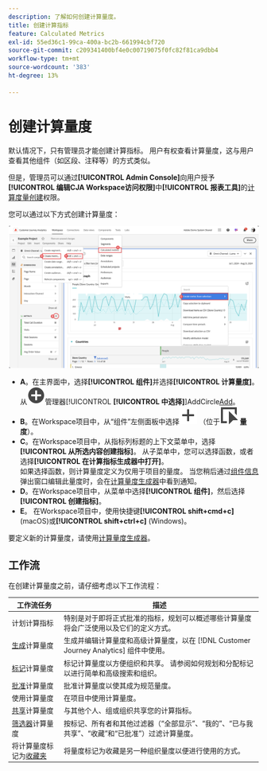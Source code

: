 ```yaml
---
description: 了解如何创建计算量度。
title: 创建计算指标
feature: Calculated Metrics
exl-id: 55ed36c1-99ca-400a-bc2b-661994cbf720
source-git-commit: c209341400bf4e0c00719075f0fc82f81ca9dbb4
workflow-type: tm+mt
source-wordcount: '383'
ht-degree: 13%

---
```


# 创建计算量度

默认情况下，只有管理员才能创建计算指标。 用户有权查看计算量度，这与用户查看其他组件（如区段、注释等）的方式类似。

但是，管理员可以通过&#x200B;**[!UICONTROL Admin Console]**&#x200B;向用户授予&#x200B;**[!UICONTROL 编辑CJA Workspace访问权限]**&#x200B;中&#x200B;**[!UICONTROL 报表工具]**&#x200B;的[计算度量创建](/help/technotes/access-control.md#user-level-access)权限。


您可以通过以下方式创建计算量度：

![创建量度的方式](assets/create-metric.png)

* **A**。在主界面中，选择&#x200B;**[!UICONTROL 组件]**&#x200B;并选择&#x200B;**[!UICONTROL 计算量度]**。 从![计算量度](/help/assets/icons/AddCircle.svg)管理器[!UICONTROL **[!UICONTROL 中选择]**]AddCircle[Add](/help/components/calc-metrics/cm-workflow/cm-manager.md)。
* **B**。在Workspace项目中，从“组件”左侧面板中选择![添加](/help/assets/icons/Add.svg) （位于![事件](/help/assets/icons/Event.svg) **量度**）。
* **C**。在Workspace项目中，从指标列标题的上下文菜单中，选择&#x200B;**[!UICONTROL 从所选内容创建指标]**。 从子菜单中，您可以选择函数，或者选择&#x200B;**[!UICONTROL 在计算指标生成器中打开]**。 <br/>如果选择函数，则计算量度定义为仅用于项目的量度。 当您稍后通过[组件信息](/help/components/use-components-in-workspace.md#component-info)弹出窗口编辑此量度时，会在[计算量度生成器](/help/components/calc-metrics/cm-workflow/cm-build-metrics.md)中看到通知。
* **D**。在Workspace项目中，从菜单中选择&#x200B;**[!UICONTROL 组件]**，然后选择&#x200B;**[!UICONTROL 创建指标]**。
* **E**。 在Workspace项目中，使用快捷键&#x200B;**[!UICONTROL shift+cmd+c]** (macOS)或&#x200B;**[!UICONTROL shift+ctrl+c]** (Windows)。

要定义新的计算量度，请使用[计算量度生成器](/help/components/calc-metrics/cm-workflow/cm-build-metrics.md)。


## 工作流

在创建计算量度之前，请仔细考虑以下工作流程：

| 工作流任务 | 描述 |
| --- | --- |
| 计划计算指标 | 特别是对于即将正式批准的指标，规划可以概述哪些计算量度将会广泛使用以及它们的定义方式。 |
| [生成](/help/components/calc-metrics/cm-workflow/cm-build-metrics.md)计算量度 | 生成并编辑计算量度和高级计算量度，以在 [!DNL Customer Journey Analytics] 组件中使用。 |
| [标记](cm-tagging.md)计算量度 | 标记计算量度以方便组织和共享。 请参阅如何规划和分配标记以进行简单和高级搜索和组织。 |
| [批准](cm-approving.md)计算量度 | 批准计算量度以使其成为规范量度。 |
| 使用计算量度 | 在项目中使用计算量度。 |
| [共享](cm-sharing.md)计算量度 | 与其他个人、组或组织共享您的计算指标。 |
| [筛选器](cm-filter.md)计算量度 | 按标记、所有者和其他过滤器（“全部显示”、“我的”、“已与我共享”、“收藏”和“已批准”）过滤计算量度。 |
| 将计算量度标记为[收藏夹](cm-finding.md) | 将量度标记为收藏是另一种组织量度以便进行使用的方式。 |

